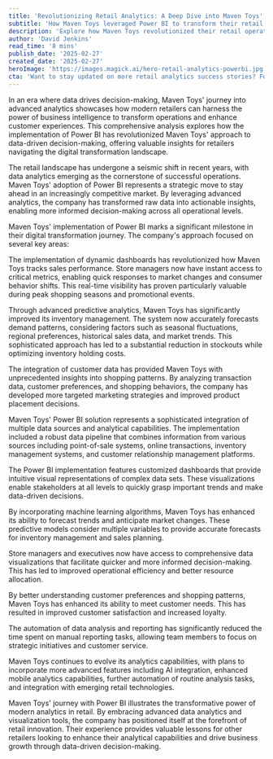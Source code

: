 ```yaml
---
title: 'Revolutionizing Retail Analytics: A Deep Dive into Maven Toys'' Power BI Transformation'
subtitle: 'How Maven Toys leveraged Power BI to transform their retail operations through advanced analytics'
description: 'Explore how Maven Toys revolutionized their retail operations through Power BI implementation, achieving enhanced decision-making capabilities, improved inventory management, and deeper customer insights. This comprehensive analysis reveals the transformative impact of modern analytics in retail and provides valuable lessons for businesses navigating digital transformation.'
author: 'David Jenkins'
read_time: '8 mins'
publish_date: '2025-02-27'
created_date: '2025-02-27'
heroImage: 'https://images.magick.ai/hero-retail-analytics-powerbi.jpg'
cta: 'Want to stay updated on more retail analytics success stories? Follow us on LinkedIn for exclusive insights and industry updates that will help transform your business intelligence strategy.'
---
```


In an era where data drives decision-making, Maven Toys' journey into advanced analytics showcases how modern retailers can harness the power of business intelligence to transform operations and enhance customer experiences. This comprehensive analysis explores how the implementation of Power BI has revolutionized Maven Toys' approach to data-driven decision-making, offering valuable insights for retailers navigating the digital transformation landscape.

The retail landscape has undergone a seismic shift in recent years, with data analytics emerging as the cornerstone of successful operations. Maven Toys' adoption of Power BI represents a strategic move to stay ahead in an increasingly competitive market. By leveraging advanced analytics, the company has transformed raw data into actionable insights, enabling more informed decision-making across all operational levels.

Maven Toys' implementation of Power BI marks a significant milestone in their digital transformation journey. The company's approach focused on several key areas:

The implementation of dynamic dashboards has revolutionized how Maven Toys tracks sales performance. Store managers now have instant access to critical metrics, enabling quick responses to market changes and consumer behavior shifts. This real-time visibility has proven particularly valuable during peak shopping seasons and promotional events.

Through advanced predictive analytics, Maven Toys has significantly improved its inventory management. The system now accurately forecasts demand patterns, considering factors such as seasonal fluctuations, regional preferences, historical sales data, and market trends. This sophisticated approach has led to a substantial reduction in stockouts while optimizing inventory holding costs.

The integration of customer data has provided Maven Toys with unprecedented insights into shopping patterns. By analyzing transaction data, customer preferences, and shopping behaviors, the company has developed more targeted marketing strategies and improved product placement decisions.

Maven Toys' Power BI solution represents a sophisticated integration of multiple data sources and analytical capabilities. The implementation included a robust data pipeline that combines information from various sources including point-of-sale systems, online transactions, inventory management systems, and customer relationship management platforms.

The Power BI implementation features customized dashboards that provide intuitive visual representations of complex data sets. These visualizations enable stakeholders at all levels to quickly grasp important trends and make data-driven decisions.

By incorporating machine learning algorithms, Maven Toys has enhanced its ability to forecast trends and anticipate market changes. These predictive models consider multiple variables to provide accurate forecasts for inventory management and sales planning.

Store managers and executives now have access to comprehensive data visualizations that facilitate quicker and more informed decision-making. This has led to improved operational efficiency and better resource allocation.

By better understanding customer preferences and shopping patterns, Maven Toys has enhanced its ability to meet customer needs. This has resulted in improved customer satisfaction and increased loyalty.

The automation of data analysis and reporting has significantly reduced the time spent on manual reporting tasks, allowing team members to focus on strategic initiatives and customer service.

Maven Toys continues to evolve its analytics capabilities, with plans to incorporate more advanced features including AI integration, enhanced mobile analytics capabilities, further automation of routine analysis tasks, and integration with emerging retail technologies.

Maven Toys' journey with Power BI illustrates the transformative power of modern analytics in retail. By embracing advanced data analytics and visualization tools, the company has positioned itself at the forefront of retail innovation. Their experience provides valuable lessons for other retailers looking to enhance their analytical capabilities and drive business growth through data-driven decision-making.